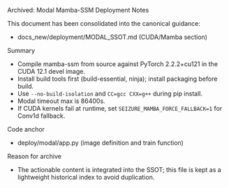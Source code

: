 Archived: Modal Mamba-SSM Deployment Notes

This document has been consolidated into the canonical guidance:
- docs_new/deployment/MODAL_SSOT.md (CUDA/Mamba section)

Summary
- Compile mamba-ssm from source against PyTorch 2.2.2+cu121 in the CUDA 12.1 devel image.
- Install build tools first (build-essential, ninja); install packaging before build.
- Use `--no-build-isolation` and `CC=gcc CXX=g++` during pip install.
- Modal timeout max is 86400s.
- If CUDA kernels fail at runtime, set `SEIZURE_MAMBA_FORCE_FALLBACK=1` for Conv1d fallback.

Code anchor
- deploy/modal/app.py (image definition and train function)

Reason for archive
- The actionable content is integrated into the SSOT; this file is kept as a lightweight historical index to avoid duplication.
